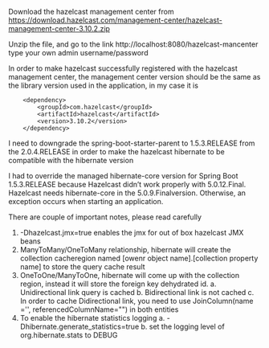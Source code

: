 Download the hazelcast management center from https://download.hazelcast.com/management-center/hazelcast-management-center-3.10.2.zip

Unzip the file,  and go to the link http://localhost:8080/hazelcast-mancenter
type your own admin username/password

In order to make hazelcast successfully registered with the hazelcast management center,  the management center version should be the same as the library version used in the application,  in my case it is 

		<dependency>
			<groupId>com.hazelcast</groupId>
			<artifactId>hazelcast</artifactId>
			<version>3.10.2</version>
		</dependency>

I need to downgrade the spring-boot-starter-parent to 1.5.3.RELEASE from the 2.0.4.RELEASE in order to make the hazelcast hibernate to be compatible with the hibernate version 

I had to override the managed hibernate-core version for Spring Boot 1.5.3.RELEASE because Hazelcast didn’t work properly with 5.0.12.Final. Hazelcast needs hibernate-core in the 5.0.9.Finalversion. Otherwise, an exception occurs when starting an application.

There are couple of important notes, please read carefully
1. -Dhazelcast.jmx=true  enables the jmx for out of box hazelcast JMX beans
2. ManyToMany/OneToMany relationship, hibernate will create the collection cacheregion named [owenr object name].[collection property name]  to store the query cache result
3. OneToOne/ManyToOne, hibernate will come up with the collection region, instead it will store the foreign key dehydrated id. 
a.  Unidirectional link query is cached
b.  Bidirectional link is not cached
c.  In order to cache Didirectional link,  you need to use JoinColumn(name ='',  referencedColumnName="") in both entities
4. To enable the hibernate statistics logging 
a. -Dhibernate.generate_statistics=true
b. set the logging level of org.hibernate.stats to DEBUG